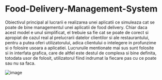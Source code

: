 # Food-Delivery-Management-System
Obiectivul principal al lucrarii e realizarea unei aplicatii ce simuleaza cat se poate de bine managementul unei aplicatii de food delivery. Chiar daca acest model e unul simplificat, el trebuie sa fie cat se poate de corect si apropiat de cazul real al prelucrarii datelor clientilor si ale restaurantului, pentru a putea oferi utilizatorului, adica clientului o intelegere in profunzime si o folosire usoara a aplicatiei. 
Lucruruile mentionate mai sus sunt folosite si in interfata grafica, care de altfel este destul de complexa si bine definita, totodata usor de folosit, utilizatorul fiind indrumat la fiecare pas cu ce poate sau nu sa faca.

![image](https://user-images.githubusercontent.com/95433682/163999643-9749ecf0-849f-4f7a-849a-cd74a3790b5e.png)
